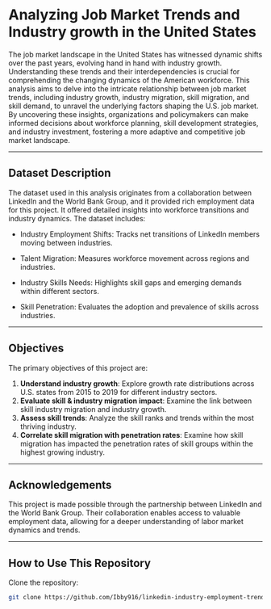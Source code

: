 # Analyzing Job Market Trends and Industry growth in the United States

The job market landscape in the United States has witnessed dynamic shifts over the past years, evolving hand in hand with industry growth. Understanding these trends and their interdependencies is crucial for comprehending the changing dynamics of the American workforce. This analysis aims to delve into the intricate relationship between job market trends, including industry growth, industry migration, skill migration, and skill demand, to unravel the underlying factors shaping the U.S. job market. By uncovering these insights, organizations and policymakers can make informed decisions about workforce planning, skill development strategies, and industry investment, fostering a more adaptive and competitive job market landscape.

---

## Dataset Description
The dataset used in this analysis originates from a collaboration between LinkedIn and the World Bank Group, and it provided rich employment data for this project. It offered detailed insights into workforce transitions and industry dynamics. The dataset includes: 

- Industry Employment Shifts: Tracks net transitions of LinkedIn members moving between industries.

- Talent Migration: Measures workforce movement across regions and industries.

- Industry Skills Needs: Highlights skill gaps and emerging demands within different sectors.

- Skill Penetration: Evaluates the adoption and prevalence of skills across industries.

---

## Objectives
The primary objectives of this project are:
1. **Understand industry growth**: Explore growth rate distributions across U.S. states from 2015 to 2019 for different industry sectors.
2. **Evaluate skill & industry migration impact**: Examine the link between skill industry migration and industry growth.
3. **Assess skill trends**:  Analyze the skill ranks and trends within the most thriving industry.
4. **Correlate skill migration with penetration rates**: Examine how skill migration has impacted the penetration rates of skill groups within the highest growing industry.

---


## Acknowledgements
This project is made possible through the partnership between LinkedIn and the World Bank Group. Their collaboration enables access to valuable employment data, allowing for a deeper understanding of labor market dynamics and trends.

---

## How to Use This Repository
Clone the repository:
   ```bash
   git clone https://github.com/Ibby916/linkedin-industry-employment-trends.git
